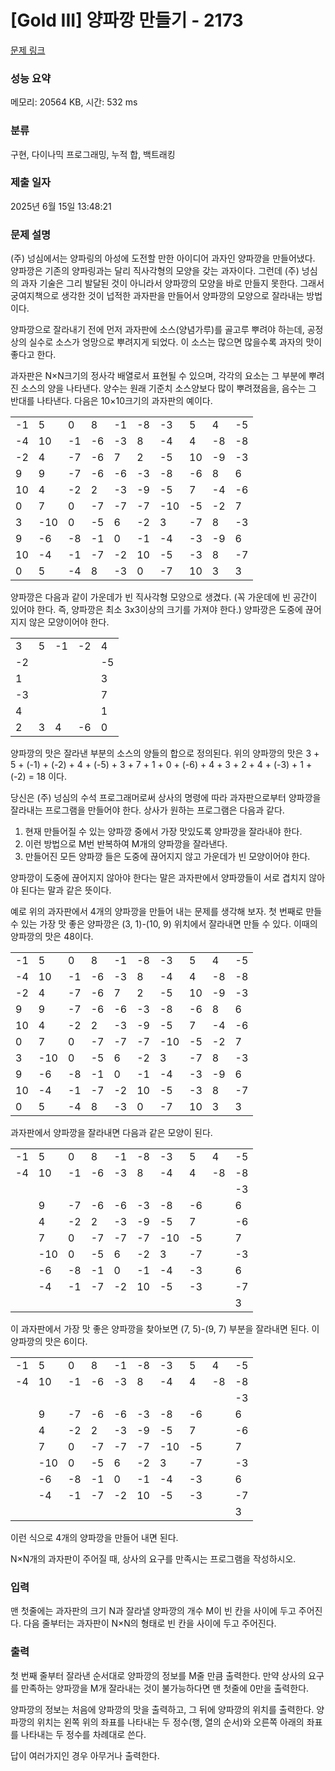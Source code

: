 # [Gold III] 양파깡 만들기 - 2173 

[문제 링크](https://www.acmicpc.net/problem/2173) 

### 성능 요약

메모리: 20564 KB, 시간: 532 ms

### 분류

구현, 다이나믹 프로그래밍, 누적 합, 백트래킹

### 제출 일자

2025년 6월 15일 13:48:21

### 문제 설명

<p>(주) 넝심에서는 양파링의 아성에 도전할 만한 아이디어 과자인 양파깡을 만들어냈다. 양파깡은 기존의 양파링과는 달리 직사각형의 모양을 갖는 과자이다. 그런데 (주) 넝심의 과자 기술은 그리 발달된 것이 아니라서 양파깡의 모양을 바로 만들지 못한다. 그래서 궁여지책으로 생각한 것이 넙적한 과자판을 만들어서 양파깡의 모양으로 잘라내는 방법이다.</p>

<p>양파깡으로 잘라내기 전에 먼저 과자판에 소스(양념가루)를 골고루 뿌려야 하는데, 공정상의 실수로 소스가 엉망으로 뿌려지게 되었다. 이 소스는 많으면 많을수록 과자의 맛이 좋다고 한다.</p>

<p>과자판은 N×N크기의 정사각 배열로서 표현될 수 있으며, 각각의 요소는 그 부분에 뿌려진 소스의 양을 나타낸다. 양수는 원래 기준치 소스양보다  많이 뿌려졌음을, 음수는 그 반대를 나타낸다. 다음은 10×10크기의 과자판의 예이다.</p>

<table class="table table-bordered table-center-40 table-2173 td-center">
	<tbody>
		<tr>
			<td>-1</td>
			<td>5</td>
			<td>0</td>
			<td>8</td>
			<td>-1</td>
			<td>-8</td>
			<td>-3</td>
			<td>5</td>
			<td>4</td>
			<td>-5</td>
		</tr>
		<tr>
			<td>-4</td>
			<td>10</td>
			<td>-1</td>
			<td>-6</td>
			<td>-3</td>
			<td>8</td>
			<td>-4</td>
			<td>4</td>
			<td>-8</td>
			<td>-8</td>
		</tr>
		<tr>
			<td>-2</td>
			<td>4</td>
			<td>-7</td>
			<td>-6</td>
			<td>7</td>
			<td>2</td>
			<td>-5</td>
			<td>10</td>
			<td>-9</td>
			<td>-3</td>
		</tr>
		<tr>
			<td>9</td>
			<td>9</td>
			<td>-7</td>
			<td>-6</td>
			<td>-6</td>
			<td>-3</td>
			<td>-8</td>
			<td>-6</td>
			<td>8</td>
			<td>6</td>
		</tr>
		<tr>
			<td>10</td>
			<td>4</td>
			<td>-2</td>
			<td>2</td>
			<td>-3</td>
			<td>-9</td>
			<td>-5</td>
			<td>7</td>
			<td>-4</td>
			<td>-6</td>
		</tr>
		<tr>
			<td>0</td>
			<td>7</td>
			<td>0</td>
			<td>-7</td>
			<td>-7</td>
			<td>-7</td>
			<td>-10</td>
			<td>-5</td>
			<td>-2</td>
			<td>7</td>
		</tr>
		<tr>
			<td>3</td>
			<td>-10</td>
			<td>0</td>
			<td>-5</td>
			<td>6</td>
			<td>-2</td>
			<td>3</td>
			<td>-7</td>
			<td>8</td>
			<td>-3</td>
		</tr>
		<tr>
			<td>9</td>
			<td>-6</td>
			<td>-8</td>
			<td>-1</td>
			<td>0</td>
			<td>-1</td>
			<td>-4</td>
			<td>-3</td>
			<td>-9</td>
			<td>6</td>
		</tr>
		<tr>
			<td>10</td>
			<td>-4</td>
			<td>-1</td>
			<td>-7</td>
			<td>-2</td>
			<td>10</td>
			<td>-5</td>
			<td>-3</td>
			<td>8</td>
			<td>-7</td>
		</tr>
		<tr>
			<td>0</td>
			<td>5</td>
			<td>-4</td>
			<td>8</td>
			<td>-3</td>
			<td>0</td>
			<td>-7</td>
			<td>10</td>
			<td>3</td>
			<td>3</td>
		</tr>
	</tbody>
</table>

<p>양파깡은 다음과 같이 가운데가 빈 직사각형 모양으로 생겼다. (꼭 가운데에 빈 공간이 있어야 한다. 즉, 양파깡은 최소 3x3이상의 크기를 가져야 한다.) 양파깡은 도중에 끊어지지 않은 모양이어야 한다.</p>

<table class="table table-bordered table-center-20 table-2173 td-center">
	<tbody>
		<tr>
			<td class="bg-teal">3</td>
			<td class="bg-teal">5</td>
			<td class="bg-teal">-1</td>
			<td class="bg-teal">-2</td>
			<td class="bg-teal">4</td>
		</tr>
		<tr>
			<td class="bg-teal">-2</td>
			<td> </td>
			<td> </td>
			<td> </td>
			<td class="bg-teal">-5</td>
		</tr>
		<tr>
			<td class="bg-teal">1</td>
			<td> </td>
			<td> </td>
			<td> </td>
			<td class="bg-teal">3</td>
		</tr>
		<tr>
			<td class="bg-teal">-3</td>
			<td> </td>
			<td> </td>
			<td> </td>
			<td class="bg-teal">7</td>
		</tr>
		<tr>
			<td class="bg-teal">4</td>
			<td> </td>
			<td> </td>
			<td> </td>
			<td class="bg-teal">1</td>
		</tr>
		<tr>
			<td class="bg-teal">2</td>
			<td class="bg-teal">3</td>
			<td class="bg-teal">4</td>
			<td class="bg-teal">-6</td>
			<td class="bg-teal">0</td>
		</tr>
	</tbody>
</table>

<p>양파깡의 맛은 잘라낸 부분의 소스의 양들의 합으로 정의된다. 위의 양파깡의 맛은 3 + 5 + (-1) + (-2) + 4 + (-5) + 3 + 7 + 1 + 0 + (-6) + 4 + 3 + 2 + 4 + (-3) + 1 + (-2) = 18 이다.</p>

<p>당신은 (주) 넝심의 수석 프로그래머로써 상사의 명령에 따라 과자판으로부터 양파깡을 잘라내는 프로그램을 만들어야 한다. 상사가 원하는 프로그램은 다음과 같다.</p>

<ol>
	<li>현재 만들어질 수 있는 양파깡 중에서 가장 맛있도록 양파깡을 잘라내야 한다.</li>
	<li>이런 방법으로 M번 반복하여 M개의 양파깡을 잘라낸다.</li>
	<li>만들어진 모든 양파깡 들은 도중에 끊어지지 않고 가운데가 빈 모양이어야 한다.</li>
</ol>

<p>양파깡이 도중에 끊어지지 않아야 한다는 말은 과자판에서 양파깡들이 서로 겹치지 않아야 된다는 말과 같은 뜻이다.</p>

<p>예로 위의 과자판에서 4개의 양파깡을 만들어 내는 문제를 생각해 보자. 첫 번째로 만들 수 있는 가장 맛 좋은 양파깡은 (3, 1)-(10, 9) 위치에서 잘라내면 만들 수 있다. 이때의 양파깡의 맛은 48이다.</p>

<table class="table table-bordered table-center-40 table-2173 td-center">
	<tbody>
		<tr>
			<td>-1</td>
			<td>5</td>
			<td>0</td>
			<td>8</td>
			<td>-1</td>
			<td>-8</td>
			<td>-3</td>
			<td>5</td>
			<td>4</td>
			<td>-5</td>
		</tr>
		<tr>
			<td>-4</td>
			<td>10</td>
			<td>-1</td>
			<td>-6</td>
			<td>-3</td>
			<td>8</td>
			<td>-4</td>
			<td>4</td>
			<td>-8</td>
			<td>-8</td>
		</tr>
		<tr>
			<td class="bg-teal">-2</td>
			<td class="bg-teal">4</td>
			<td class="bg-teal">-7</td>
			<td class="bg-teal">-6</td>
			<td class="bg-teal">7</td>
			<td class="bg-teal">2</td>
			<td class="bg-teal">-5</td>
			<td class="bg-teal">10</td>
			<td class="bg-teal">-9</td>
			<td>-3</td>
		</tr>
		<tr>
			<td class="bg-teal">9</td>
			<td>9</td>
			<td>-7</td>
			<td>-6</td>
			<td>-6</td>
			<td>-3</td>
			<td>-8</td>
			<td>-6</td>
			<td class="bg-teal">8</td>
			<td>6</td>
		</tr>
		<tr>
			<td class="bg-teal">10</td>
			<td>4</td>
			<td>-2</td>
			<td>2</td>
			<td>-3</td>
			<td>-9</td>
			<td>-5</td>
			<td>7</td>
			<td class="bg-teal">-4</td>
			<td>-6</td>
		</tr>
		<tr>
			<td class="bg-teal">0</td>
			<td>7</td>
			<td>0</td>
			<td>-7</td>
			<td>-7</td>
			<td>-7</td>
			<td>-10</td>
			<td>-5</td>
			<td class="bg-teal">-2</td>
			<td>7</td>
		</tr>
		<tr>
			<td class="bg-teal">3</td>
			<td>-10</td>
			<td>0</td>
			<td>-5</td>
			<td>6</td>
			<td>-2</td>
			<td>3</td>
			<td>-7</td>
			<td class="bg-teal">8</td>
			<td>-3</td>
		</tr>
		<tr>
			<td class="bg-teal">9</td>
			<td>-6</td>
			<td>-8</td>
			<td>-1</td>
			<td>0</td>
			<td>-1</td>
			<td>-4</td>
			<td>-3</td>
			<td class="bg-teal">-9</td>
			<td>6</td>
		</tr>
		<tr>
			<td class="bg-teal">10</td>
			<td>-4</td>
			<td>-1</td>
			<td>-7</td>
			<td>-2</td>
			<td>10</td>
			<td>-5</td>
			<td>-3</td>
			<td class="bg-teal">8</td>
			<td>-7</td>
		</tr>
		<tr>
			<td class="bg-teal">0</td>
			<td class="bg-teal">5</td>
			<td class="bg-teal">-4</td>
			<td class="bg-teal">8</td>
			<td class="bg-teal">-3</td>
			<td class="bg-teal">0</td>
			<td class="bg-teal">-7</td>
			<td class="bg-teal">10</td>
			<td class="bg-teal">3</td>
			<td>3</td>
		</tr>
	</tbody>
</table>

<p>과자판에서 양파깡을 잘라내면 다음과 같은 모양이 된다.</p>

<table class="table table-bordered table-center-40 table-2173 td-center">
	<tbody>
		<tr>
			<td>-1</td>
			<td>5</td>
			<td>0</td>
			<td>8</td>
			<td>-1</td>
			<td>-8</td>
			<td>-3</td>
			<td>5</td>
			<td>4</td>
			<td>-5</td>
		</tr>
		<tr>
			<td>-4</td>
			<td>10</td>
			<td>-1</td>
			<td>-6</td>
			<td>-3</td>
			<td>8</td>
			<td>-4</td>
			<td>4</td>
			<td>-8</td>
			<td>-8</td>
		</tr>
		<tr>
			<td class="bg-dark"> </td>
			<td class="bg-dark"> </td>
			<td class="bg-dark"> </td>
			<td class="bg-dark"> </td>
			<td class="bg-dark"> </td>
			<td class="bg-dark"> </td>
			<td class="bg-dark"> </td>
			<td class="bg-dark"> </td>
			<td class="bg-dark"> </td>
			<td>-3</td>
		</tr>
		<tr>
			<td class="bg-dark"> </td>
			<td>9</td>
			<td>-7</td>
			<td>-6</td>
			<td>-6</td>
			<td>-3</td>
			<td>-8</td>
			<td>-6</td>
			<td class="bg-dark"> </td>
			<td>6</td>
		</tr>
		<tr>
			<td class="bg-dark"> </td>
			<td>4</td>
			<td>-2</td>
			<td>2</td>
			<td>-3</td>
			<td>-9</td>
			<td>-5</td>
			<td>7</td>
			<td class="bg-dark"> </td>
			<td>-6</td>
		</tr>
		<tr>
			<td class="bg-dark"> </td>
			<td>7</td>
			<td>0</td>
			<td>-7</td>
			<td>-7</td>
			<td>-7</td>
			<td>-10</td>
			<td>-5</td>
			<td class="bg-dark"> </td>
			<td>7</td>
		</tr>
		<tr>
			<td class="bg-dark"> </td>
			<td>-10</td>
			<td>0</td>
			<td>-5</td>
			<td>6</td>
			<td>-2</td>
			<td>3</td>
			<td>-7</td>
			<td class="bg-dark"> </td>
			<td>-3</td>
		</tr>
		<tr>
			<td class="bg-dark"> </td>
			<td>-6</td>
			<td>-8</td>
			<td>-1</td>
			<td>0</td>
			<td>-1</td>
			<td>-4</td>
			<td>-3</td>
			<td class="bg-dark"> </td>
			<td>6</td>
		</tr>
		<tr>
			<td class="bg-dark"> </td>
			<td>-4</td>
			<td>-1</td>
			<td>-7</td>
			<td>-2</td>
			<td>10</td>
			<td>-5</td>
			<td>-3</td>
			<td class="bg-dark"> </td>
			<td>-7</td>
		</tr>
		<tr>
			<td class="bg-dark"> </td>
			<td class="bg-dark"> </td>
			<td class="bg-dark"> </td>
			<td class="bg-dark"> </td>
			<td class="bg-dark"> </td>
			<td class="bg-dark"> </td>
			<td class="bg-dark"> </td>
			<td class="bg-dark"> </td>
			<td class="bg-dark"> </td>
			<td>3</td>
		</tr>
	</tbody>
</table>

<p>이 과자판에서 가장 맛 좋은 양파깡을 찾아보면 (7, 5)-(9, 7) 부분을 잘라내면 된다. 이 양파깡의 맛은 6이다.</p>

<table class="table table-bordered table-center-40 table-2173 td-center">
	<tbody>
		<tr>
			<td>-1</td>
			<td>5</td>
			<td>0</td>
			<td>8</td>
			<td>-1</td>
			<td>-8</td>
			<td>-3</td>
			<td>5</td>
			<td>4</td>
			<td>-5</td>
		</tr>
		<tr>
			<td>-4</td>
			<td>10</td>
			<td>-1</td>
			<td>-6</td>
			<td>-3</td>
			<td>8</td>
			<td>-4</td>
			<td>4</td>
			<td>-8</td>
			<td>-8</td>
		</tr>
		<tr>
			<td class="bg-dark"> </td>
			<td class="bg-dark"> </td>
			<td class="bg-dark"> </td>
			<td class="bg-dark"> </td>
			<td class="bg-dark"> </td>
			<td class="bg-dark"> </td>
			<td class="bg-dark"> </td>
			<td class="bg-dark"> </td>
			<td class="bg-dark"> </td>
			<td>-3</td>
		</tr>
		<tr>
			<td class="bg-dark"> </td>
			<td>9</td>
			<td>-7</td>
			<td>-6</td>
			<td>-6</td>
			<td>-3</td>
			<td>-8</td>
			<td>-6</td>
			<td class="bg-dark"> </td>
			<td>6</td>
		</tr>
		<tr>
			<td class="bg-dark"> </td>
			<td>4</td>
			<td>-2</td>
			<td>2</td>
			<td>-3</td>
			<td>-9</td>
			<td>-5</td>
			<td>7</td>
			<td class="bg-dark"> </td>
			<td>-6</td>
		</tr>
		<tr>
			<td class="bg-dark"> </td>
			<td>7</td>
			<td>0</td>
			<td>-7</td>
			<td>-7</td>
			<td>-7</td>
			<td>-10</td>
			<td>-5</td>
			<td class="bg-dark"> </td>
			<td>7</td>
		</tr>
		<tr>
			<td class="bg-dark"> </td>
			<td>-10</td>
			<td>0</td>
			<td>-5</td>
			<td class="bg-teal">6</td>
			<td class="bg-teal">-2</td>
			<td class="bg-teal">3</td>
			<td>-7</td>
			<td class="bg-dark"> </td>
			<td>-3</td>
		</tr>
		<tr>
			<td class="bg-dark"> </td>
			<td>-6</td>
			<td>-8</td>
			<td>-1</td>
			<td class="bg-teal">0</td>
			<td>-1</td>
			<td class="bg-teal">-4</td>
			<td>-3</td>
			<td class="bg-dark"> </td>
			<td>6</td>
		</tr>
		<tr>
			<td class="bg-dark"> </td>
			<td>-4</td>
			<td>-1</td>
			<td>-7</td>
			<td class="bg-teal">-2</td>
			<td class="bg-teal">10</td>
			<td class="bg-teal">-5</td>
			<td>-3</td>
			<td class="bg-dark"> </td>
			<td>-7</td>
		</tr>
		<tr>
			<td class="bg-dark"> </td>
			<td class="bg-dark"> </td>
			<td class="bg-dark"> </td>
			<td class="bg-dark"> </td>
			<td class="bg-dark"> </td>
			<td class="bg-dark"> </td>
			<td class="bg-dark"> </td>
			<td class="bg-dark"> </td>
			<td class="bg-dark"> </td>
			<td>3</td>
		</tr>
	</tbody>
</table>

<p>이런 식으로 4개의 양파깡을 만들어 내면 된다.</p>

<p>N×N개의 과자판이 주어질 때, 상사의 요구를 만족시는 프로그램을 작성하시오.</p>

### 입력 

 <p>맨 첫줄에는 과자판의 크기 N과 잘라낼 양파깡의 개수 M이 빈 칸을 사이에 두고 주어진다. 다음 줄부터는 과자판이 N×N의 형태로 빈 칸을 사이에 두고 주어진다.</p>

### 출력 

 <p>첫 번째 줄부터 잘라낸 순서대로 양파깡의 정보를 M줄 만큼 출력한다. 만약 상사의 요구를 만족하는 양파깡을 M개 잘라내는 것이 불가능하다면 맨 첫줄에 0만을 출력한다.</p>

<p>양파깡의 정보는 처음에 양파깡의 맛을 출력하고, 그 뒤에 양파깡의 위치를 출력한다. 양파깡의 위치는 왼쪽 위의 좌표를 나타내는 두 정수(행, 열의 순서)와 오른쪽 아래의 좌표를 나타내는 두 정수를 차례대로 쓴다.</p>

<p>답이 여러가지인 경우 아무거나 출력한다.</p>

